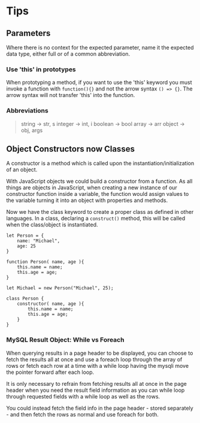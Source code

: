 # Tips

## Parameters

Where there is no context for the expected parameter, name it the expected data type, either full or of a common abbreviation.

### Use 'this' in prototypes

When prototyping a method, if you want to use the 'this' keyword you must invoke a function with `function(){}` and not the arrow syntax `() => {}`. The arrow syntax will not transfer 'this' into the function.

### Abbreviations

>string -> str, s
>integer -> int, i
>boolean -> bool
>array -> arr
>object -> obj, args

## Object Constructors now Classes

A constructor is a method which is called upon the instantiation/initialization of an object.

With JavaScript objects we could build a constructor from a function. As all things are objects in JavaScript, when creating a new instance of our constructor function inside a variable, the function would assign values to the variable turning it into an object with properties and methods.

Now we have the class keyword to create a proper class as defined in other languages. In a class, declaring a `construct()` method, this will be called when the class/object is instantiated.

```
let Person = {
    name: "Michael",
    age: 25
}

function Person( name, age ){
    this.name = name;
    this.age = age;
}

let Michael = new Person("Michael", 25);

class Person {
    constructor( name, age ){
        this.name = name;
        this.age = age;
    }
}
```

### MySQL Result Object: While vs Foreach

When querying results in a page header to be displayed, you can choose to fetch the results all at once and use a foreach loop through the array of rows or fetch each row at a time with a while loop having the mysqli move the pointer forward after each loop.

It is only necessary to refrain from fetching results all at once in the page header when you need the result field information as you can while loop through requested fields with a while loop as well as the rows.

You could instead fetch the field info in the page header - stored separately - and then fetch the rows as normal and use foreach for both.